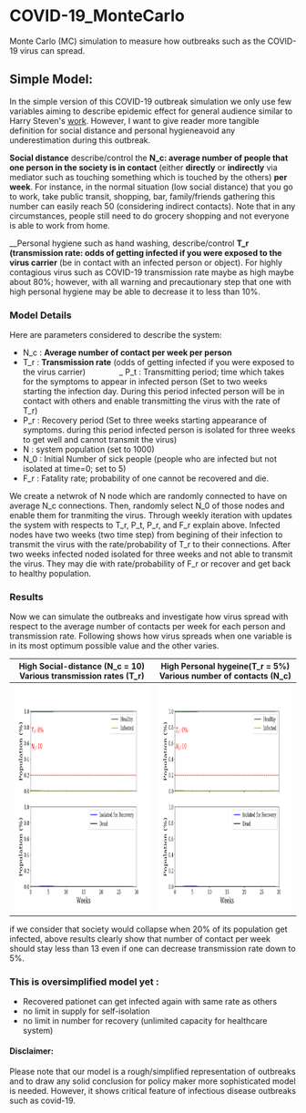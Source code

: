 # COVID-19_MonteCarlo
Monte Carlo (MC) simulation to measure how outbreaks such as the COVID-19 virus can spread.

## Simple Model:
In the simple version of this COVID-19 outbreak simulation we only use few variables aiming to describe epidemic effect for general audience similar to Harry Steven's [work](https://www.washingtonpost.com/graphics/2020/world/corona-simulator/?fbclid=IwAR0LrA8mFe_8tZTsliPL8mBIac7qOpEuN_xAAYfTluH-GvCN8bor2pPSX5A&utm_campaign=wp_main&utm_medium=social&utm_source=facebook). However, I want to give reader more tangible definition for social distance and personal hygieneavoid any underestimation during this outbreak. 

__Social distance__ describe/control the __N_c: average number of people that one person in the society is in contact__ (either __directly__ or __indirectly__ via mediator such as touching something which is touched by the others) __per week__. For instance, in the normal situation (low social distance) that you go to work, take public transit, shopping, bar, family/friends gathering this number can easily reach 50 (considering indirect contacts). Note that in any circumstances, people still need to do grocery shopping and not everyone is able to work from home. 

__Personal hygiene such as hand washing, describe/control __T_r (transmission rate: odds of getting infected if you were exposed to the virus carrier__ (be in contact with an infected person or object). For highly contagious virus such as COVID-19 transmission rate maybe as high maybe about 80%; however, with all warning and precautionary step that one with high personal hygiene may be able to decrease it to less than 10%.


### Model Details
Here are parameters considered to describe the system:
- N_c : __Average number of contact per week per person__  
- T_r : __Transmission rate__ (odds of getting infected if you were exposed to the virus carrier)              
_ P_t : Transmitting period; time which takes for the symptoms to appear in infected person (Set to two weeks starting the infection day. During this period infected person will be in contact with others and enable transmitting the virus with the rate of T_r)
- P_r : Recovery period (Set to three weeks starting appearance of symptoms. during this period infected person is isolated for three weeks to get well and cannot transmit the virus)
- N   : system population (set to 1000)
- N_0 : Initial Number of sick people (people who are infected but not isolated at time=0; set to 5)
- F_r : Fatality rate; probability of one cannot be recovered and die.

We create a netwrok of N node which are randomly connected to have on average N_c connections. Then, randomly select N_0 of those nodes and enable them for tranmiting the virus. Through weekly iteration with updates the system with respects to T_r, P_t, P_r, and F_r explain above. Infected nodes have two weeks (two time step) from begining of their infection to transmit the virus with the rate/probability of T_r to their connections. After two weeks infected noded isolated for three weeks and not able to transmit the virus. They may die with rate/probability of F_r or recover and get back to healthy population.

### Results
Now we can simulate the outbreaks and investigate how virus spread with respect to the average number of contacts per week for each person and transmission rate. Following shows how virus spreads when one variable is in its most optimum possible value and the other varies.

High Social-distance (N_c = 10)<br> Various transmission rates (T_r) | High Personal hygeine(T_r = 5%)<br> Various number of contacts (N_c)
:---------------------:|:---------------------:
<img src="https://github.com/mbmehran/COVID-19_MarkovMonteCarlo/blob/master/common/Tr.gif" width="400" height="400" /> | <img src="https://github.com/mbmehran/COVID-19_MarkovMonteCarlo/blob/master/common/Tr.gif" width="400" height="400" />

if we consider that society would collapse when 20% of its population get infected, above results clearly show that number of contact per week should stay less than 13 even if one can decrease transmission rate down to 5%. 

### This is oversimplified model yet :
- Recovered pationet can get infected again with same rate as others
- no limit in supply for self-isolation
- no limit in number for recovery (unlimited capacity for healthcare system)   

#### Disclaimer: 
Please note that our model is a rough/simplified representation of outbreaks and to draw any solid conclusion for policy maker more sophisticated model is needed. However, it shows critical feature of infectious disease outbreaks such as covid-19.
